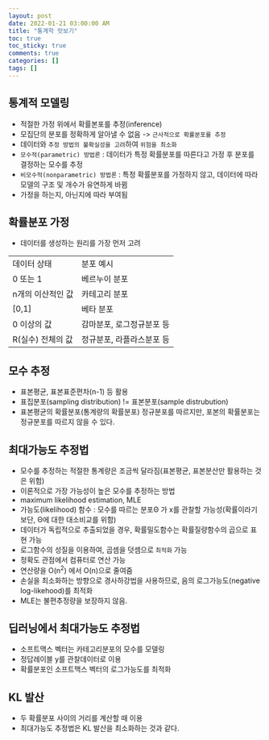 ```yaml
---
layout: post
date: 2022-01-21 03:00:00 AM
title: "통계학 맛보기"
toc: true
toc_sticky: true
comments: true
categories: []
tags: []
---
```


## 통계적 모델링
- 적절한 가정 위에서 확률본포를 추정(inference)
- 모집단의 분포를 정확하게 알아낼 수 없음 -> `근사적으로 확률분포를 추정`
- 데이터와 `추정 방법의 불확실성을 고려`하여 `위험을 최소화`
- `모수적(parametric) 방법론` : 데이터가 특정 확률분포를 따른다고 가정 후 분포를 결정하는 모수를 추정
- `비모수적(nonparametric) 방법론` : 특정 확률분포를 가정하지 않고, 데이터에 따라 모델의 구조 및 개수가 유연하게 바뀜
- 가정을 하는지, 아닌지에 따라 부여됨

## 확률분포 가정
- 데이터를 생성하는 원리를 가장 먼저 고려
<table>
    <tr>
        <td>
        데이터 상태
        </td>
        <td>
        분포 예시
        </td>
    </tr>
    <tr>
        <td>
        0 또는 1
        </td>
        <td>
        베르누이 분포
        </td>
    </tr>
    <tr>
        <td>
        n개의 이산적인 값
        </td>
        <td>
        카테고리 분포
        </td>
    </tr>
    <tr>
        <td>
        [0,1]
        </td>
        <td>
        베타 분포
        </td>
    </tr>
    <tr>
        <td>
        0 이상의 값
        </td>
        <td>
        감마분포, 로그정규분포 등
        </td>
    </tr>
    <tr>
        <td>
        R(실수) 전체의 값
        </td>
        <td>
        정규분포, 라플라스분포 등
        </td>
    </tr>
</table>

## 모수 추정
- 표본평균, 표본표준편차(n-1) 등 활용
- 표집분포(sampling distribution) != 표본분포(sample distrubution)
- 표본평균의 확률분포(통계량의 확률분포) 정규분포를 따르지만, 포본의 확률분포는 정규분포를 따르지 않을 수 있다.

## 최대가능도 추정법
- 모수를 추정하는 적절한 통계량은 조금씩 달라짐(표본평균, 표본분산만 활용하는 것은 위험)
- 이론적으로 가장 가능성이 높은 모수를 추정하는 방법
- maximum likelihood estimation, MLE
- 가능도(likelihood) 함수 : 모수를 따르는 분포Θ 가 x를 관찰할 가능성(확률이라기 보단, Θ에 대한 대소비교를 위함)
- 데이터가 독립적으로 추출되었을 경우, 확률밀도함수는 확률질량함수의 곱으로 표현 가능
- 로그함수의 성질을 이용하여, 곱셈을 덧셈으로 `최적화` 가능
- 정확도 관점에서 컴퓨터로 연산 가능
- 연산량을 O(n<sup>2</sup>) 에서 O(n)으로 줄여줌
- 손실을 최소화하는 방향으로 경사하강법을 사용하므로, 음의 로그가능도(negative log-likehood)를 최적화
- MLE는 불편추정량을 보장하지 않음.

## 딥러닝에서 최대가능도 추정법
- 소프트맥스 벡터는 카테고리분포의 모수를 모델링
- 정답레이블 y를 관찰데이터로 이용
- 확률분포인 소프트맥스 벡터의 로그가능도를 최적화

## KL 발산
- 두 확률분포 사이의 거리를 계산할 때 이용
- 최대가능도 추정법은 KL 발산을 최소화하는 것과 같다. 